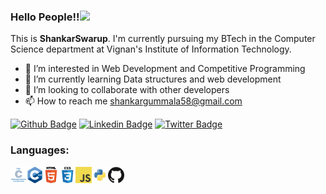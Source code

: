 ### Hello People!!<img src="https://github.com/TheDudeThatCode/TheDudeThatCode/blob/master/Assets/Handshake.gif" width="22px"> 
This is **ShankarSwarup**.  I'm currently pursuing my BTech in the Computer Science department at Vignan's Institute of Information Technology. 

- 👀 I’m interested in Web Development and Competitive Programming
- 🌱 I’m currently learning Data structures and web development
- 💞️ I’m looking to collaborate with other developers
- 📫 How to reach me shankargummala58@gmail.com
        
[![Github Badge](https://img.shields.io/badge/ShankarSwarup-blue?style=social&logo=Github&link=https://github.com/ShankarSwarup)](https://github.com/ShankarSwarup)
[![Linkedin Badge](https://img.shields.io/badge/-ShankarSwarup-blue?style=social&logo=Linkedin&logoColor=blue&link=https://www.linkedin.com/in/gummala-jyothi-shankar-swarup-b600ba1aa/)](https://www.linkedin.com/in/gummala-jyothi-shankar-swarup-b600ba1aa/)
[![Twitter Badge](https://img.shields.io/badge/-@ShankarSwarup-1ca0f1?style=social&logo=twitter&logoColor=blue&link=https://twitter.com/ShankarSwarup58)](https://twitter.com/ShankarSwarup58)

### Languages:

<img align="left" alt="CPP" width="26px" src="https://raw.githubusercontent.com/github/explore/80688e429a7d4ef2fca1e82350fe8e3517d3494d/topics/c/c.png" />
<img align="left" alt="CPP" width="26px" src="https://raw.githubusercontent.com/github/explore/80688e429a7d4ef2fca1e82350fe8e3517d3494d/topics/cpp/cpp.png" />
<img align="left" alt="HTML5" width="26px" src="https://raw.githubusercontent.com/github/explore/80688e429a7d4ef2fca1e82350fe8e3517d3494d/topics/html/html.png" />
<img align="left" alt="CSS3" width="26px" src="https://raw.githubusercontent.com/github/explore/80688e429a7d4ef2fca1e82350fe8e3517d3494d/topics/css/css.png" />
<img align="left" alt="JavaScript" width="26px" src="https://raw.githubusercontent.com/github/explore/80688e429a7d4ef2fca1e82350fe8e3517d3494d/topics/javascript/javascript.png" />
<img align="left" alt="Python" width="26px" src="https://raw.githubusercontent.com/github/explore/80688e429a7d4ef2fca1e82350fe8e3517d3494d/topics/python/python.png" />
<img align="left" alt="GitHub" width="26px" src="https://raw.githubusercontent.com/github/explore/78df643247d429f6cc873026c0622819ad797942/topics/github/github.png" />

<!---
shankar-rocky/shankar-rocky is a ✨ special ✨ repository because its `README.md` (this file) appears on your GitHub profile.
You can click the Preview link to take a look at your changes.
--->
